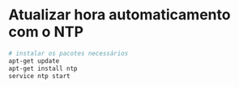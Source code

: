 # Atualizar hora automaticamento com o NTP

```bash
# instalar os pacotes necessários
apt-get update
apt-get install ntp
service ntp start
```